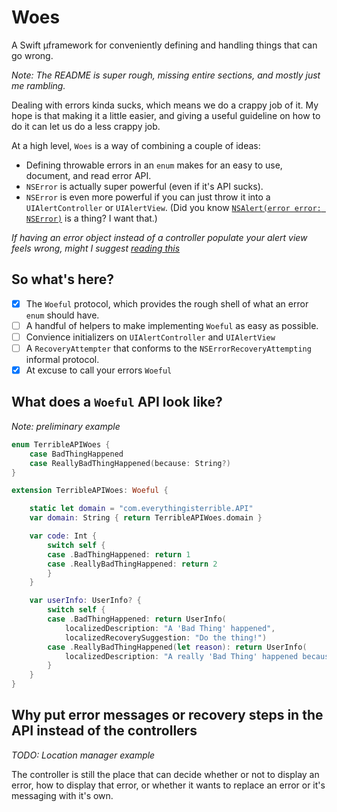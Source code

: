 # Woes
A Swift µframework for conveniently defining and handling things that can go wrong.

_Note: The README is super rough, missing entire sections, and mostly just me rambling._

Dealing with errors kinda sucks, which means we do a crappy job of it. My hope is that making it a little easier, and giving a useful guideline on how to do it can let us do a less crappy job.

At a high level, `Woes` is a way of combining a couple of ideas:

- Defining throwable errors in an `enum` makes for an easy to use, document, and read error API.
- `NSError` is actually super powerful (even if it's API sucks).
- `NSError` is even more powerful if you can just throw it into a `UIAlertController` or `UIAlertView`. (Did you know [`NSAlert(error error: NSError)`](https://developer.apple.com/library/mac/documentation/Cocoa/Reference/ApplicationKit/Classes/NSAlert_Class/index.html#//apple_ref/occ/clm/NSAlert/alertWithError:) is a thing? I want that.)

_If having an error object instead of a controller populate your alert view feels wrong, might I suggest [reading this](#why-put-error-messages-or-recovery-steps-in-the-api-instead-of-the-controllers)_

## So what's here?

- [x] The `Woeful` protocol, which provides the rough shell of what an error `enum` should have.
- [ ] A handful of helpers to make implementing `Woeful` as easy as possible.
- [ ] Convience initializers on `UIAlertController` and `UIAlertView`
- [ ] A `RecoveryAttempter` that conforms to the `NSErrorRecoveryAttempting` informal protocol.
- [x] At excuse to call your errors `Woeful`

## What does a `Woeful` API look like?

_Note: preliminary example_

```Swift
enum TerribleAPIWoes {
	case BadThingHappened
	case ReallyBadThingHappened(because: String?)
}

extension TerribleAPIWoes: Woeful {

	static let domain = "com.everythingisterrible.API"
	var domain: String { return TerribleAPIWoes.domain }

	var code: Int {
		switch self {
		case .BadThingHappened: return 1
		case .ReallyBadThingHappened: return 2
		}
	}

	var userInfo: UserInfo? {
		switch self {
		case .BadThingHappened: return UserInfo(
			localizedDescription: "A 'Bad Thing' happened",
			localizedRecoverySuggestion: "Do the thing!")
		case .ReallyBadThingHappened(let reason): return UserInfo(
			localizedDescription: "A really 'Bad Thing' happened because \(reason)")
		}
	}
}
```

## Why put error messages or recovery steps in the API instead of the controllers

_TODO: Location manager example_

The controller is still the place that can decide whether or not to display an error, how to display that error, or whether it wants to replace an error or it's messaging with it's own.

